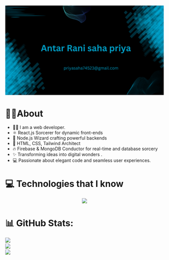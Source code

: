 
![Cover Image](githubCover.png)
# 🤷‍♀️About
- 🙋‍♀️ I am a web developer. 
- ⚛️ React.js Sorcerer for dynamic front-ends 
- 🚀 Node.js Wizard crafting powerful backends 
- 🎨 HTML, CSS, Tailwind Architect  
- 🔥 Firebase & MongoDB Conductor for real-time and database sorcery 
- ✨ Transforming ideas into digital wonders .
- 💻 Passionate about elegant code and seamless user experiences. 
# 💻 Technologies that I know
<p align="center">
  <a href="https://skillicons.dev">
    <img width="40%"  src="https://skillicons.dev/icons?i=html,css,react,firebase,nodejs,tailwind" />
   
  </a>
</p>

# 📊 GitHub Stats:

![](https://github-readme-stats.vercel.app/api?username=saha566789&theme=dark&hide_border=false&include_all_commits=false&count_private=false)<br/>
![](https://github-readme-streak-stats.herokuapp.com/?user=saha566789&theme=dark&hide_border=false)<br/>
![](https://github-readme-stats.vercel.app/api/top-langs/?username=saha566789&theme=dark&hide_border=false&include_all_commits=false&count_private=false&layout=compact)


